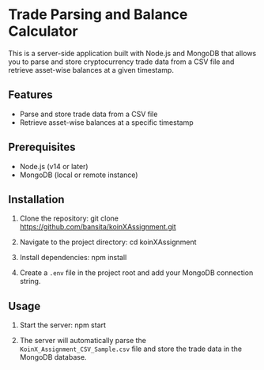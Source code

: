 # Trade Parsing and Balance Calculator

This is a server-side application built with Node.js and MongoDB that allows you to parse and store cryptocurrency trade data from a CSV file and retrieve asset-wise balances at a given timestamp.

## Features

- Parse and store trade data from a CSV file
- Retrieve asset-wise balances at a specific timestamp

## Prerequisites

- Node.js (v14 or later)
- MongoDB (local or remote instance)

## Installation

1. Clone the repository:
git clone https://github.com/bansita/koinXAssignment.git

3. Navigate to the project directory:
cd koinXAssignment

4. Install dependencies:
npm install

5. Create a `.env` file in the project root and add your MongoDB connection string.

## Usage

1. Start the server:
npm start

2. The server will automatically parse the `KoinX_Assignment_CSV_Sample.csv` file and store the trade data in the MongoDB database.
